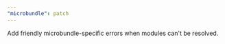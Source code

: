 ```yaml
---
"microbundle": patch
---
```


Add friendly microbundle-specific errors when modules can't be resolved.
